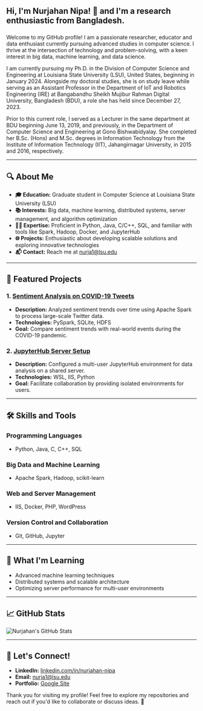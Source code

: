 ## <h2 align="left"> Hi, I'm Nurjahan Nipa! 👋 and I'm a research enthusiastic from Bangladesh.</h2>
###

Welcome to my GitHub profile! I am a passionate researcher, educator and data enthusiast currently pursuing advanced studies in computer science. I thrive at the intersection of technology and problem-solving, with a keen interest in big data, machine learning, and data science. 

I am currently pursuing my Ph.D. in the Division of Computer Science and Engineering at Louisiana State University (LSU), United States, beginning in January 2024. Alongside my doctoral studies, she is on study leave while serving as an Assistant Professor in the Department of IoT and Robotics Engineering (IRE) at Bangabandhu Sheikh Mujibur Rahman Digital University, Bangladesh (BDU), a role she has held since December 27, 2023.

Prior to this current role, I served as a Lecturer in the same department at BDU beginning June 13, 2019, and previously, in the Department of Computer Science and Engineering at Gono Bishwabidyalay. She completed her B.Sc. (Hons) and M.Sc. degrees in Information Technology from the Institute of Information Technology (IIT), Jahangirnagar University, in 2015 and 2016, respectively.

---

## 🔍 About Me

- **🎓 Education:** Graduate student in Computer Science at Louisiana State University (LSU)
- **📚 Interests:** Big data, machine learning, distributed systems, server management, and algorithm optimization
- **👩‍💻 Expertise:** Proficient in Python, Java, C/C++, SQL, and familiar with tools like Spark, Hadoop, Docker, and JupyterHub
- **🌐 Projects:** Enthusiastic about developing scalable solutions and exploring innovative technologies
- **📬 Contact:** Reach me at [nurja1@lsu.edu](mailto:nurja1@lsu.edu)

---

## 🌟 Featured Projects

### 1. [Sentiment Analysis on COVID-19 Tweets](https://github.com/your-repo-link)
   - **Description:** Analyzed sentiment trends over time using Apache Spark to process large-scale Twitter data.
   - **Technologies:** PySpark, SQLite, HDFS
   - **Goal:** Compare sentiment trends with real-world events during the COVID-19 pandemic.

### 2. [JupyterHub Server Setup](https://github.com/your-repo-link)
   - **Description:** Configured a multi-user JupyterHub environment for data analysis on a shared server.
   - **Technologies:**  WSL, IIS, Python
   - **Goal:** Facilitate collaboration by providing isolated environments for users.

---

## 🛠️ Skills and Tools

### Programming Languages
- Python, Java, C, C++, SQL

### Big Data and Machine Learning
- Apache Spark, Hadoop, scikit-learn

### Web and Server Management
- IIS, Docker, PHP, WordPress

### Version Control and Collaboration
- Git, GitHub, Jupyter

---

## 🌱 What I'm Learning
- Advanced machine learning techniques
- Distributed systems and scalable architecture
- Optimizing server performance for multi-user environments

---

## 📈 GitHub Stats
![Nurjahan's GitHub Stats](https://github-readme-stats.vercel.app/api?username=nurjahan-nipa&show_icons=true&theme=radical)

---

## 🤝 Let's Connect!
- **LinkedIn:** [linkedin.com/in/nurjahan-nipa](https://linkedin.com/in/nurjahan-nipa)
- **Email:** [nurja1@lsu.edu](mailto:nurja1@lsu.edu)
- **Portfolio:** [Google Site](https://sites.google.com/view/nurjahannipa/home)

Thank you for visiting my profile! Feel free to explore my repositories and reach out if you'd like to collaborate or discuss ideas. 🚀
